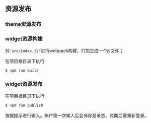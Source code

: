 ## 资源发布

### theme资源发布

### widget资源构建

对`'src/index.js'`进行webpack构建，打包生成一个js文件；

在项目根目录下执行

```sh
$ npm run build
```

### widget资源发布

在项目根目录下执行

```sh
$ npm run publish
```

根据提示进行输入。账户第一次输入后会保存登录态，过期后需重新登录。


